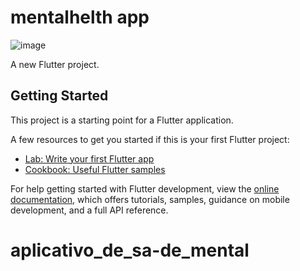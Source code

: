 # mentalhelth app

![image](https://user-images.githubusercontent.com/47644147/204363125-4c99db65-aff9-4a06-9def-6acb604fc0aa.png)


A new Flutter project.

## Getting Started

This project is a starting point for a Flutter application.

A few resources to get you started if this is your first Flutter project:

- [Lab: Write your first Flutter app](https://docs.flutter.dev/get-started/codelab)
- [Cookbook: Useful Flutter samples](https://docs.flutter.dev/cookbook)

For help getting started with Flutter development, view the
[online documentation](https://docs.flutter.dev/), which offers tutorials,
samples, guidance on mobile development, and a full API reference.
# aplicativo_de_sa-de_mental
